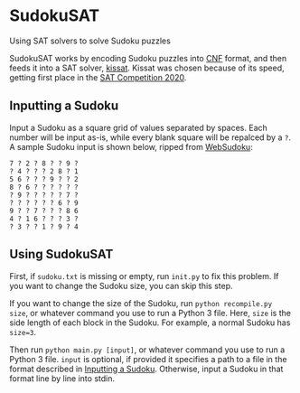 # SudokuSAT
Using SAT solvers to solve Sudoku puzzles

SudokuSAT works by encoding Sudoku puzzles into [CNF](https://en.wikipedia.org/wiki/Conjunctive_normal_form) format,
and then feeds it into a SAT solver, [kissat](https://github.com/arminbiere/kissat). Kissat was chosen because of its
speed, getting first place in the [SAT Competition 2020](https://satcompetition.github.io/2020/).

## Inputting a Sudoku
Input a Sudoku as a square grid of values separated by spaces. Each number will be input as-is, while every blank square will be repalced
by a `?`. A sample Sudoku input is shown below, ripped from
[WebSudoku](https://www.websudoku.com/?level=2&set_id=6895630888):
```
7 ? 2 ? 8 ? ? 9 ?
? 4 ? ? ? 2 8 ? 1
5 6 ? ? ? 9 ? ? 2
8 ? 6 ? ? ? ? ? ?
? 9 ? ? ? ? ? 7 ?
? ? ? ? ? ? 6 ? 9
9 ? ? 7 ? ? ? 8 6
4 ? 1 6 ? ? ? 3 ?
? 3 ? ? 1 ? 9 ? 4
```

## Using SudokuSAT
First, if `sudoku.txt` is missing or empty, run `init.py` to fix this problem. If you want to change the Sudoku size,
you can skip this step.

If you want to change the size of the Sudoku, run `python recompile.py size`, or whatever command you use to run a
Python 3 file. Here, `size` is the side length of each block in the Sudoku. For example, a normal Sudoku has `size=3`.

Then run `python main.py [input]`, or whatever command you use to run a Python 3 file. `input` is optional, if provided
it specifies a path to a file in the format described in [Inputting a Sudoku](#inputting-a-sudoku). Otherwise, input a
Sudoku in that format line by line into stdin.

